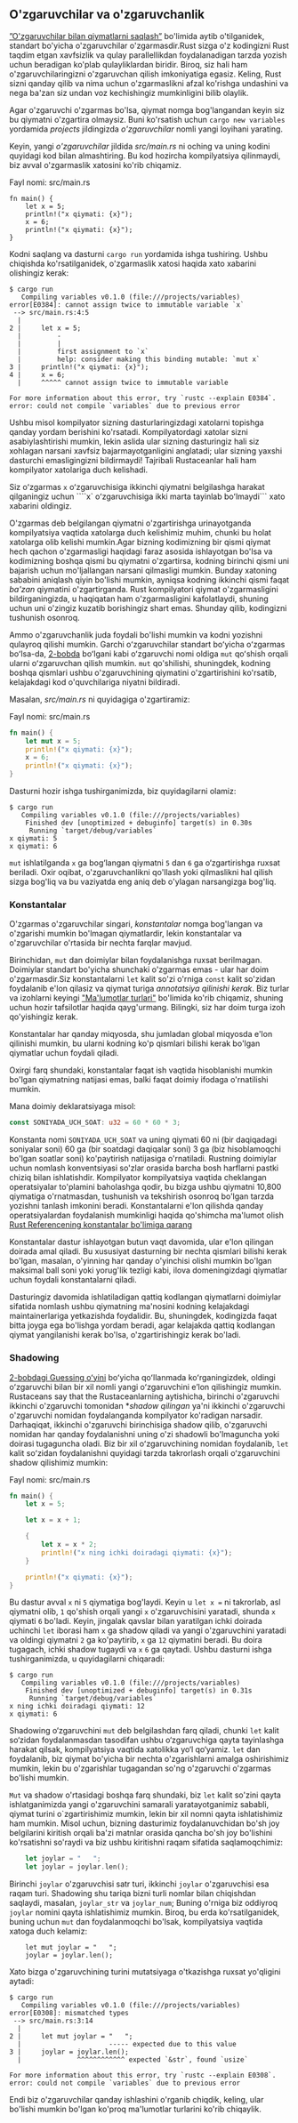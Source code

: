## O'zgaruvchilar va o'zgaruvchanlik

[”O'zgaruvchilar bilan qiymatlarni saqlash”][storing-values-with-variables]<!-- ignore --> bo'limida aytib o'tilganidek, standart bo'yicha o'zgaruvchilar o'zgarmasdir.Rust sizga o'z kodingizni Rust taqdim etgan xavfsizlik va qulay parallellikdan foydalanadigan tarzda yozish uchun beradigan ko'plab qulayliklardan biridir. Biroq, siz hali ham o'zgaruvchilaringizni o'zgaruvchan qilish imkoniyatiga egasiz.
Keling, Rust sizni qanday qilib va nima uchun o'zgarmaslikni afzal ko'rishga undashini va nega ba'zan siz undan voz kechishingiz mumkinligini bilib olaylik.

Agar o'zgaruvchi o'zgarmas bo'lsa, qiymat nomga bog'langandan keyin siz bu qiymatni o'zgartira olmaysiz. Buni ko'rsatish uchun `cargo new variables` yordamida *projects* jildingizda *o'zgaruvchilar* nomli yangi loyihani yarating.

Keyin, yangi *o'zgaruvchilar* jildida *src/main.rs* ni oching va uning kodini quyidagi kod bilan almashtiring. Bu kod hozircha kompilyatsiya qilinmaydi, biz avval o'zgarmaslik xatosini ko'rib chiqamiz.

<span class="filename">Fayl nomi: src/main.rs</span>

```rust,ignore,does_not_compile
fn main() {
    let x = 5;
    println!("x qiymati: {x}");
    x = 6;
    println!("x qiymati: {x}");
}
```

Kodni saqlang va dasturni `cargo run` yordamida ishga tushiring. Ushbu chiqishda ko'rsatilganidek, o'zgarmaslik xatosi haqida xato xabarini olishingiz kerak:

```console
$ cargo run
   Compiling variables v0.1.0 (file:///projects/variables)
error[E0384]: cannot assign twice to immutable variable `x`
 --> src/main.rs:4:5
  |
2 |     let x = 5;
  |         -
  |         |
  |         first assignment to `x`
  |         help: consider making this binding mutable: `mut x`
3 |     println!("x qiymati: {x}");
4 |     x = 6;
  |     ^^^^^ cannot assign twice to immutable variable

For more information about this error, try `rustc --explain E0384`.
error: could not compile `variables` due to previous error
```

Ushbu misol kompilyator sizning dasturlaringizdagi xatolarni topishga qanday yordam berishini ko'rsatadi.
Kompilyatordagi xatolar sizni asabiylashtirishi mumkin, lekin aslida ular sizning dasturingiz hali siz xohlagan narsani xavfsiz bajarmayotganligini anglatadi; ular sizning yaxshi dasturchi emasligingizni bildirmaydi! Tajribali Rustaceanlar hali ham kompilyator xatolariga duch kelishadi.

Siz oʻzgarmas `x` oʻzgaruvchisiga ikkinchi qiymatni belgilashga harakat qilganingiz uchun ````x` oʻzgaruvchisiga ikki marta tayinlab boʻlmaydi``` xato xabarini oldingiz.

O'zgarmas deb belgilangan qiymatni o'zgartirishga urinayotganda kompilyatsiya vaqtida xatolarga duch kelishimiz muhim, chunki bu holat xatolarga olib kelishi mumkin.Agar bizning kodimizning bir qismi qiymat hech qachon o'zgarmasligi haqidagi faraz asosida ishlayotgan bo'lsa va kodimizning boshqa qismi bu qiymatni o'zgartirsa, kodning birinchi qismi uni bajarish uchun mo'ljallangan narsani qilmasligi mumkin. Bunday xatoning sababini aniqlash qiyin bo'lishi mumkin, ayniqsa kodning ikkinchi qismi faqat *ba'zan* qiymatini o'zgartirganda. Rust kompilyatori qiymat o'zgarmasligini bildirganingizda, u haqiqatan ham o'zgarmasligini kafolatlaydi, shuning uchun uni o'zingiz kuzatib borishingiz shart emas. Shunday qilib, kodingizni tushunish osonroq.

Ammo o'zgaruvchanlik juda foydali bo'lishi mumkin va kodni yozishni qulayroq qilishi mumkin.
Garchi oʻzgaruvchilar standart boʻyicha oʻzgarmas boʻlsa-da, [2-bobda][storing-values-with-variables]<!-- ignore --> boʻlgani kabi oʻzgaruvchi nomi oldiga `mut` qoʻshish orqali ularni oʻzgaruvchan qilish mumkin. `mut` qo'shilishi, shuningdek, kodning boshqa qismlari ushbu o'zgaruvchining qiymatini o'zgartirishini ko'rsatib, kelajakdagi kod o'quvchilariga niyatni bildiradi.

Masalan, *src/main.rs* ni quyidagiga o'zgartiramiz:

<span class="filename">Fayl nomi: src/main.rs</span>

```rust
fn main() {
    let mut x = 5;
    println!("x qiymati: {x}");
    x = 6;
    println!("x qiymati: {x}");
}
```

Dasturni hozir ishga tushirganimizda, biz quyidagilarni olamiz:

```console
$ cargo run
   Compiling variables v0.1.0 (file:///projects/variables)
    Finished dev [unoptimized + debuginfo] target(s) in 0.30s
     Running `target/debug/variables`
x qiymati: 5
x qiymati: 6
```

`mut` ishlatilganda `x` ga bog‘langan qiymatni `5` dan `6` ga o‘zgartirishga ruxsat beriladi. Oxir oqibat, o'zgaruvchanlikni qo'llash yoki qilmaslikni hal qilish sizga bog'liq va bu vaziyatda eng aniq deb o'ylagan narsangizga bog'liq.

### Konstantalar

O'zgarmas o'zgaruvchilar singari, *konstantalar* nomga bog'langan va o'zgarishi mumkin bo'lmagan qiymatlardir, lekin konstantalar va o'zgaruvchilar o'rtasida bir nechta farqlar mavjud.

Birinchidan, `mut` dan doimiylar bilan foydalanishga ruxsat berilmagan. Doimiylar standart bo'yicha shunchaki o'zgarmas emas - ular har doim o'zgarmasdir.Siz konstantalarni `let` kalit so'zi o'rniga `const` kalit so'zidan foydalanib e'lon qilasiz va qiymat turiga *annotatsiya qilinishi kerak*. Biz turlar va izohlarni keyingi ["Ma'lumotlar turlari"][data-types]<!-- ignore --> bo'limida ko'rib chiqamiz, shuning uchun hozir tafsilotlar haqida qayg'urmang. Bilingki, siz har doim turga izoh qo'yishingiz kerak.

Konstantalar har qanday miqyosda, shu jumladan global miqyosda e'lon qilinishi mumkin, bu ularni kodning ko'p qismlari bilishi kerak bo'lgan qiymatlar uchun foydali qiladi.

Oxirgi farq shundaki, konstantalar faqat ish vaqtida hisoblanishi mumkin bo'lgan qiymatning natijasi emas, balki faqat doimiy ifodaga o'rnatilishi mumkin.

Mana doimiy deklaratsiyaga misol:

```rust
const SONIYADA_UCH_SOAT: u32 = 60 * 60 * 3;
```

Konstanta nomi `SONIYADA_UCH_SOAT` va uning qiymati 60 ni (bir daqiqadagi soniyalar soni) 60 ga (bir soatdagi daqiqalar soni) 3 ga (biz hisoblamoqchi bo'lgan soatlar soni) ko'paytirish natijasiga o'rnatiladi. Rustning doimiylar uchun nomlash konventsiyasi so'zlar orasida barcha bosh harflarni pastki chiziq bilan ishlatishdir. Kompilyator kompilyatsiya vaqtida cheklangan operatsiyalar to'plamini baholashga qodir, bu bizga ushbu qiymatni 10,800 qiymatiga o'rnatmasdan, tushunish va tekshirish osonroq bo'lgan tarzda yozishni tanlash imkonini beradi.
Konstantalarni e'lon qilishda qanday operatsiyalardan foydalanish mumkinligi haqida qo'shimcha ma'lumot olish
[Rust Referencening konstantalar bo'limiga qarang][const-eval]

Konstantalar dastur ishlayotgan butun vaqt davomida, ular e'lon qilingan doirada amal qiladi. Bu xususiyat dasturning bir nechta qismlari bilishi kerak bo'lgan, masalan, o'yinning har qanday o'yinchisi olishi mumkin bo'lgan maksimal ball soni yoki yorug'lik tezligi kabi, ilova domeningizdagi qiymatlar uchun foydali konstantalarni qiladi.

Dasturingiz davomida ishlatiladigan qattiq kodlangan qiymatlarni doimiylar sifatida nomlash ushbu qiymatning ma'nosini kodning kelajakdagi maintainerlariga yetkazishda foydalidir. Bu, shuningdek, kodingizda faqat bitta joyga ega bo'lishga yordam beradi, agar kelajakda qattiq kodlangan qiymat yangilanishi kerak bo'lsa, o'zgartirishingiz kerak bo'ladi.

### Shadowing

[2-bobdagi Guessing oʻyini][comparing-the-guess-to-the-secret-number]<!-- ignore --> boʻyicha qoʻllanmada koʻrganingizdek, oldingi oʻzgaruvchi bilan bir xil nomli yangi oʻzgaruvchini eʼlon qilishingiz mumkin. Rustaceans say that the
Rustaceanlarning aytishicha, birinchi o'zgaruvchi ikkinchi o'zgaruvchi tomonidan **shadow qilingan* ya'ni ikkinchi o'zgaruvchi o'zgaruvchi nomidan foydalanganda kompilyator ko'radigan narsadir.
Darhaqiqat, ikkinchi o'zgaruvchi birinchisiga shadow qilib, o'zgaruvchi nomidan har qanday foydalanishni uning o'zi shadowli bo'lmaguncha yoki doirasi tugaguncha oladi.
Biz bir xil oʻzgaruvchining nomidan foydalanib, `let` kalit soʻzidan foydalanishni quyidagi tarzda takrorlash orqali oʻzgaruvchini shadow qilishimiz mumkin:

<span class="filename">Fayl nomi: src/main.rs</span>

```rust
fn main() {
    let x = 5;

    let x = x + 1;

    {
        let x = x * 2;
        println!("x ning ichki doiradagi qiymati: {x}");
    }

    println!("x qiymati: {x}");
}

```

Bu dastur avval `x` ni `5` qiymatiga bog'laydi. Keyin u `let x =` ni takrorlab, asl qiymatni olib, `1` qo'shish orqali yangi `x` o'zgaruvchisini yaratadi, shunda `x` qiymati `6` bo'ladi. Keyin, jingalak qavslar bilan yaratilgan ichki doirada uchinchi `let` iborasi ham `x` ga shadow qiladi va yangi o'zgaruvchini yaratadi va oldingi qiymatni `2` ga ko'paytirib, `x` ga `12` qiymatini beradi.
Bu doira tugagach, ichki shadow tugaydi va `x` `6` ga qaytadi.
Ushbu dasturni ishga tushirganimizda, u quyidagilarni chiqaradi:

```console
$ cargo run
   Compiling variables v0.1.0 (file:///projects/variables)
    Finished dev [unoptimized + debuginfo] target(s) in 0.31s
     Running `target/debug/variables`
x ning ichki doiradagi qiymati: 12
x qiymati: 6
```

Shadowing o‘zgaruvchini `mut` deb belgilashdan farq qiladi, chunki `let` kalit so‘zidan foydalanmasdan tasodifan ushbu o‘zgaruvchiga qayta tayinlashga harakat qilsak, kompilyatsiya vaqtida xatolikka yo‘l qo‘yamiz. `let` dan foydalanib, biz qiymat bo'yicha bir nechta o'zgarishlarni amalga oshirishimiz mumkin, lekin bu o'zgarishlar tugagandan so'ng o'zgaruvchi o'zgarmas bo'lishi mumkin.

`Mut` va shadow o'rtasidagi boshqa farq shundaki, biz `let` kalit so'zini qayta ishlatganimizda yangi o'zgaruvchini samarali yaratayotganimiz sababli, qiymat turini o`zgartirishimiz mumkin, lekin bir xil nomni qayta ishlatishimiz ham mumkin. Misol uchun, bizning dasturimiz foydalanuvchidan bo'sh joy belgilarini kiritish orqali ba'zi matnlar orasida qancha bo'sh joy bo'lishini ko'rsatishni so'raydi va biz ushbu kiritishni raqam sifatida saqlamoqchimiz:

```rust
    let joylar = "   ";
    let joylar = joylar.len();
```

Birinchi `joylar` o'zgaruvchisi satr turi, ikkinchi `joylar` o'zgaruvchisi esa raqam turi. Shadowing shu tariqa bizni turli nomlar bilan chiqishdan saqlaydi, masalan, `joylar_str` va `joylar_num`; Buning o'rniga biz oddiyroq `joylar` nomini qayta ishlatishimiz mumkin. Biroq, bu erda ko'rsatilganidek, buning uchun `mut` dan foydalanmoqchi bo'lsak, kompilyatsiya vaqtida xatoga duch kelamiz:

```rust,ignore,does_not_compile
    let mut joylar = "   ";
    joylar = joylar.len();
```

Xato bizga o'zgaruvchining turini mutatsiyaga o'tkazishga ruxsat yo'qligini aytadi:

```console
$ cargo run
   Compiling variables v0.1.0 (file:///projects/variables)
error[E0308]: mismatched types
 --> src/main.rs:3:14
  |
2 |     let mut joylar = "   ";
  |                      ----- expected due to this value
3 |     joylar = joylar.len();
  |              ^^^^^^^^^^^^ expected `&str`, found `usize`

For more information about this error, try `rustc --explain E0308`.
error: could not compile `variables` due to previous error

```
Endi biz o'zgaruvchilar qanday ishlashini o'rganib chiqdik, keling, ular bo'lishi mumkin bo'lgan ko'proq ma'lumotlar turlarini ko'rib chiqaylik.

[comparing-the-guess-to-the-secret-number]:
ch02-00-guessing-game-tutorial.html#comparing-the-guess-to-the-secret-number
[data-types]: ch03-02-data-types.html#data-types
[storing-values-with-variables]: ch02-00-guessing-game-tutorial.html#storing-values-with-variables
[const-eval]: ../reference/const_eval.html
